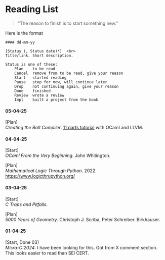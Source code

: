 # Reading List

> "The reason to finish is to start something new."

Here is the format

```
#### dd-mm-yy

[Status (, Status date)*]  <br>
Title/link. Short description.

Status is one of these:
    Plan    to be read
    Cancel  remove from to be read, give your reason
    Start   started reading
    Pause   stop for now, will continue later
    Drop    not continuing again, give your reason
    Done    finished
    Review  wrote a review
    Impl    built a project from the book
```

#### 05-04-25

[Plan]  <br>
_Creating the Bolt Compiler_. [11 parts tutorial](https://mukulrathi.com/create-your-own-programming-language/intro-to-compiler/)
with OCaml and LLVM.

#### 04-04-25

[Start]  <br>
_OCaml From the Very Beginning_. John Whitington.

[Plan]  <br>
_Mathematical Logic Through Python_. 2022. <https://www.logicthrupython.org/>

#### 03-04-25

[Start]  <br>
_C Traps and Pitfalls_.

[Plan]  <br>
_5000 Years of Geometry_. Christoph J. Scriba, Peter Schreiber. Birkhauser.

#### 01-04-25

[Start, Done 03]  <br>
_Misra-C:2024_. I have been looking for this. Got from X comment section. This looks easier to read than SEI CERT.
